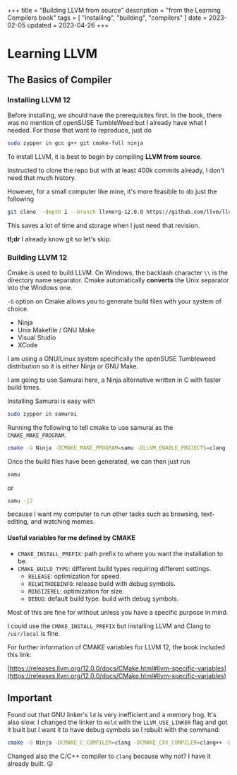 +++
title = "Building LLVM from source"
description = "from the Learning Compilers book"
tags = [
  "installing",
  "building",
  "compilers"
]
date = 2023-02-05
updated = 2023-04-26
+++

# Learning LLVM

## The Basics of Compiler

### Installing LLVM 12

Before installing, we should have the prerequisites first. In the book, there was no mention of
openSUSE TumbleWeed but I already have what I needed. For those that want to reproduce, just do

```sh
sudo zypper in gcc g++ git cmake-full ninja
```

To install LLVM, it is best to begin by compiling **LLVM from source**.

Instructed to clone the repo but with at least 400k commits already, I don't need
that much history.

However, for a small computer like mine, it's more feasible to do just the following

```sh
git clone --depth 1 --branch llvmorg-12.0.0 https://github.com/llvm/llvm-project.git
```

This saves a lot of time and storage when I just need that revision.

**tl;dr** I already know git so let's skip.

### Building LLVM 12

Cmake is used to build LLVM. On Windows, the backlash character `\\` is the directory
name separator. Cmake automatically **converts** the Unix separator into the Windows one.

`-G` option on Cmake allows you to generate build files with your system of choice.

- Ninja
- Unix Makefile / GNU Make
- Visual Studio
- XCode

I am using a GNU/Linux system specifically the openSUSE Tumbleweed distribution so it is either
Ninja or GNU Make.

I am going to use Samurai here, a Ninja alternative written in C with faster build times.

Installing Samurai is easy with

```sh
sudo zypper in samurai
```

Running the following to tell cmake to use samurai as the `CMAKE_MAKE_PROGRAM`.

```sh
cmake -G Ninja -DCMAKE_MAKE_PROGRAM=samu -DLLVM_ENABLE_PROJECTS=clang -DLLVM_CCACHE_BUILD=1 ../llvm
```

Once the build files have been generated, we can then just run 

```sh
samu
```

or

```sh
samu -j2
```

because I want my computer to run other tasks such as browsing, text-editing, and
watching memes.

#### Useful variables for me defined by CMAKE

- `CMAKE_INSTALL_PREFIX`: path prefix to where you want the installation to be.
- `CMAKE_BUILD_TYPE`: different build types requiring different settings.
  - `RELEASE`: optimization for speed.
  - `RELWITHDEBINFO`: release build with debug symbols.
  - `MINSIZEREL`: optimization for size.
  - `DEBUG`: default build type. build with debug symbols.

Most of this are fine for without unless you have a specific purpose in mind.

I could use the `CMAKE_INSTALL_PREFIX` but installing LLVM and Clang to `/usr/local` is fine.

For further information of CMAKE variables for LLVM 12, the book included this link:

[https://releases.llvm.org/12.0.0/docs/CMake.html#llvm-specific-variables](https://releases.llvm.org/12.0.0/docs/CMake.html#llvm-specific-variables)

## Important

Found out that GNU linker's `ld` is very inefficient and a memory hog. It's also slow. I changed the linker to `mold` with the `LLVM_USE_LINKER` flag and got
it built but I want it to have debug symbols so I rebuilt with the command:

```sh
cmake -G Ninja -DCMAKE_C_COMPILER=clang -DCMAKE_CXX_COMPILER=clang++ -DCMAKE_MAKE_PROGRAM=samu -DCMAKE_BUILD_TYPE=RelWithDebInfo -DLLVM_USE_LINKER=mold -D LLVM_ENABLE_PROJECTS=clang -DLLVM_CCACHE_BUILD=1 ../llvm
```

Changed also the C/C++ compiler to `clang` because why not? I have it already built. 😛


